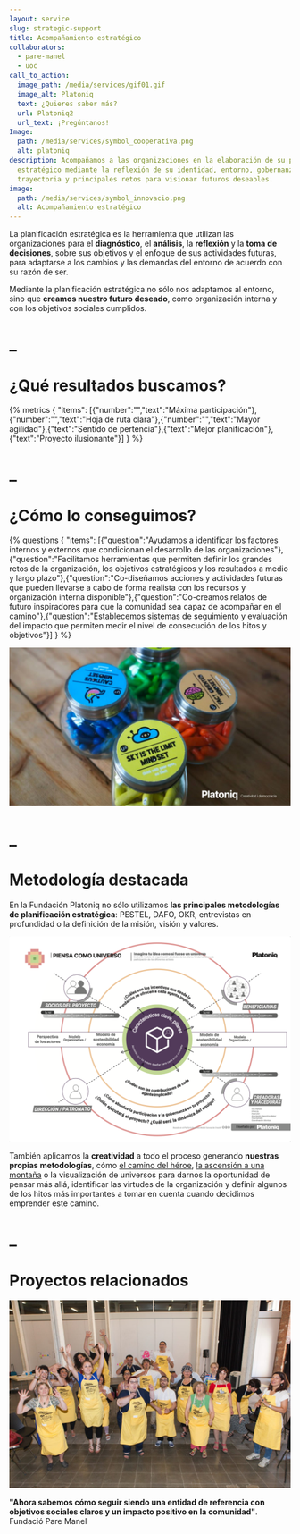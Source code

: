 ```yaml
---
layout: service
slug: strategic-support
title: Acompañamiento estratégico
collaborators:
  - pare-manel
  - uoc
call_to_action:
  image_path: /media/services/gif01.gif
  image_alt: Platoniq
  text: ¿Quieres saber más?
  url: Platoniq2
  url_text: ¡Pregúntanos!
Image:
  path: /media/services/symbol_cooperativa.png
  alt: platoniq
description: Acompañamos a las organizaciones en la elaboración de su plan
  estratégico mediante la reflexión de su identidad, entorno, gobernanza,
  trayectoria y principales retos para visionar futuros deseables.
image:
  path: /media/services/symbol_innovacio.png
  alt: Acompañamiento estratégico
---
```

La planificación estratégica es la herramienta que utilizan las organizaciones para el **diagnóstico**, el **análisis**, la **reflexión** y la **toma de decisiones**, sobre sus objetivos y el enfoque de sus actividades futuras, para adaptarse a los cambios y las demandas del entorno de acuerdo con su razón de ser.

Mediante la planificación estratégica no sólo nos adaptamos al entorno, sino que **creamos nuestro futuro deseado**, como organización interna y con los objetivos sociales cumplidos.

# _

# ¿Qué resultados buscamos?

{% metrics { "items": [{"number":"","text":"Máxima participación"},{"number":"","text":"Hoja de ruta clara"},{"number":"","text":"Mayor agilidad"},{"text":"Sentido de pertencia"},{"text":"Mejor planificación"},{"text":"Proyecto ilusionante"}] } %}

# _

# ¿Cómo lo conseguimos?

{% questions { "items": [{"question":"Ayudamos a identificar los factores internos y externos que condicionan el desarrollo de las organizaciones"},{"question":"Facilitamos herramientas que permiten definir los grandes retos de la organización, los objetivos estratégicos y los resultados a medio y largo plazo"},{"question":"Co-diseñamos acciones y actividades futuras que pueden llevarse a cabo de forma realista con los recursos y organización interna disponible"},{"question":"Co-creamos relatos de futuro inspiradores para que la comunidad sea capaz de acompañar en el camino"},{"question":"Establecemos sistemas de seguimiento y evaluación del impacto que permiten medir el nivel de consecución de los hitos y objetivos"}] } %}

![Sky is the limit](/media/photo_2024-07-31_15-47-45.jpg "Sky is the limit")

# _

# Metodología destacada

En la Fundación Platoniq no sólo utilizamos **las principales metodologías de planificación estratégica**: PESTEL, DAFO, OKR, entrevistas en profundidad o la definición de la misión, visión y valores.

![Universo](/media/captura-de-pantalla-2024-08-06-a-las-12.13.43.png "Universo")

También aplicamos la **creatividad** a todo el proceso generando **nuestras propias metodologías**, cómo [el camino del héroe](https://journal.platoniq.net/es/wilder-journal-2/rethink/plan-estrategico/), [la ascensión a una montaña](https://journal.platoniq.net/es/wilder-journal-2/rethink/strategic-planning/) o la visualización de universos para darnos la oportunidad de pensar más allá, identificar las virtudes de la organización y definir algunos de los hitos más importantes a tomar en cuenta cuando decidimos emprender este camino.

# _

# Proyectos relacionados

![El equipo de la Fundació Pare Manel](/media/photo_2024-07-31_15-47-18.jpg "El equipo de la Fundació Pare Manel")

**"Ahora sabemos cómo seguir siendo una entidad de referencia con objetivos sociales claros y un impacto positivo en la comunidad"**. Fundació Pare Manel
